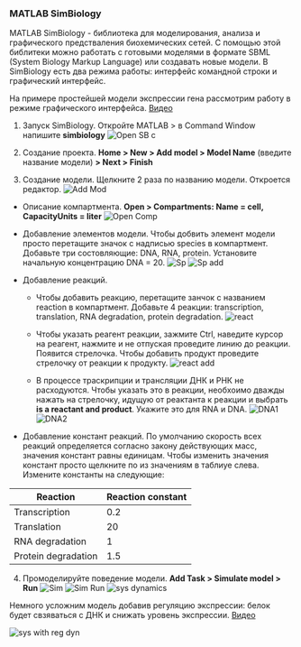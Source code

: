 ### MATLAB SimBiology 

MATLAB SimBiology - библиотека для моделирования, анализа и графического предстваления биохемических сетей. С помощью этой библитеки можно работать с готовыми моделями в формате SBML (System Biology Markup Language) или создавать новые модели. В SimBiology есть два режима работы: интерфейс командной строки и графический интерфейс.

На примере простейшей модели экспрессии гена рассмотрим работу в режиме графического интерфейса.
[Видео](https://github.com/a-greshnova/Notes/blob/master/SBWS2018/MATLAB/MATLAB%20SimBiology%20Gene%20expression%20model.flv)

1. Запуск SimBiology. Откройте MATLAB > в Command Window напишите **simbiology**
![Open SB c](https://github.com/a-greshnova/Notes/blob/master/SBWS2018/MATLAB/Open%20SimBiology%20command.png)
2. Создание проекта. **Home > New > Add model > Model Name** (введите название модели) **> Next > Finish**

3. Создание модели. Щелкните 2 раза по названию модели. Откроется редактор. 
![Add Mod](https://github.com/a-greshnova/Notes/blob/master/SBWS2018/MATLAB/Add%20Model.png)
* Описание компартмента. **Open > Compartments: Name = cell, CapacityUnits = liter**
![Open Comp](https://github.com/a-greshnova/Notes/blob/master/SBWS2018/MATLAB/Open%20Compartments.png)

* Добавление элементов модели. Чтобы добвить элемент модели просто перетащите значок с надписью species в компартмент. Добавьте три состовляющие: DNA, RNA, protein. Установите начальную концентрацию DNA = 20.
![Sp](https://github.com/a-greshnova/Notes/blob/master/SBWS2018/MATLAB/Species.png)
![Sp add](https://github.com/a-greshnova/Notes/blob/master/SBWS2018/MATLAB/SpeciesAdded.png)
* Добавление реакций. 

    - Чтобы добавить реакцию, перетащите занчок с названием reaction в компартмент. Добавьте 4 реакции: transcription, translation, RNA degradation, protein degradation.
    ![react](https://github.com/a-greshnova/Notes/blob/master/SBWS2018/MATLAB/Reactions%20Added.png)
   
    - Чтобы указать реагент реакции, зажмите Ctrl, наведите курсор на реагент, нажмите и не отпуская проведите линию до реакции. Появится стрелочка. Чтобы добавить продукт проведите стрелочку от реакции к продукту.
     ![react add](https://github.com/a-greshnova/Notes/blob/master/SBWS2018/MATLAB/Reactions%20Arrows%20added.png)
    - В процессе траскрипции и трансляции ДНК и РНК не расходуются. Чтобы указать это в реакции, необхоимо дважды нажать на стрелочку, идущую от реактанта к реакции и выбрать **is a reactant and product**. Укажите это для RNA и DNA.
    ![DNA1](https://github.com/a-greshnova/Notes/blob/master/SBWS2018/MATLAB/DNA%20is%20a%20reactant.png)
    ![DNA2](https://github.com/a-greshnova/Notes/blob/master/SBWS2018/MATLAB/DNA%20is%20a%20reactant%20and%20a%20product.png)
  
* Добавление констант реакций. По умолчанию скорость всех реакций определяется согласно закону действующих масс, значения констант равны единицам. Чтобы изменить значения констант просто щелкните по из значениям в таблиуе слева. Измените константы на следующие:

Reaction            | Reaction constant
---                 | ---
Transcription       | 0.2
Translation         | 20
RNA degradation     | 1
Protein degradation | 1.5

4. Промоделируйте поведение модели. **Add Task > Simulate model > Run**
![Sim](https://github.com/a-greshnova/Notes/blob/master/SBWS2018/MATLAB/Task.png)
![Sim Run](https://github.com/a-greshnova/Notes/blob/master/SBWS2018/MATLAB/Simulation.png)
![sys dynamics](https://github.com/a-greshnova/Notes/blob/master/SBWS2018/MATLAB/gene%20expression.png)

Немного усложним модель добавив регуляцию экспрессии: белок будет свзяваться с ДНК и снижать уровень экспрессии.
[Видео](https://github.com/a-greshnova/Notes/blob/master/SBWS2018/MATLAB/MATLAB%20SimBiology%20Gene%20expression%20with%20regulation.flv)

![sys with reg dyn](https://github.com/a-greshnova/Notes/blob/master/SBWS2018/MATLAB/Gene%20expr%20with%20reg.png)
